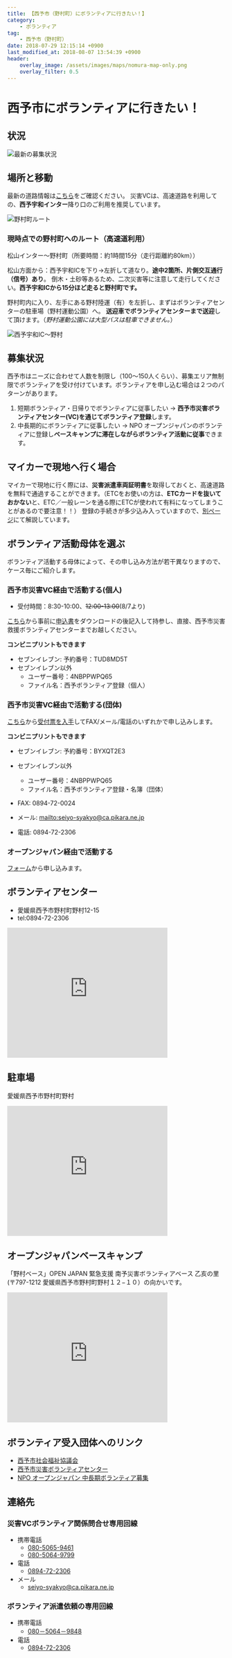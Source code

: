 ```yaml
---
title: 【西予市（野村町）にボランティアに行きたい！】
category:
    - ボランティア
tag:
    - 西予市（野村町）
date: 2018-07-29 12:15:14 +0900
last_modified_at: 2018-08-07 13:54:39 +0900
header:
    overlay_image: /assets/images/maps/nomura-map-only.png
    overlay_filter: 0.5    
---
```


# 西予市にボランティアに行きたい！

## 状況

![最新の募集状況](/assets/images/volunteer_headcount/西予市_volunteer_headcount_diff_recent.png)

## 場所と移動

最新の道路情報は[こちら](https://www.pref.ehime.jp/h40900/kisei.html)をご確認ください。
災害VCは、高速道路を利用しての、**西予宇和インター**降り口のご利用を推奨しています。

![野村町ルート](/assets/images/maps/nomura-map-and-routes.png)

### 現時点での野村町へのルート（高速道利用）

松山インター〜野村町（所要時間：約1時間15分（走行距離約80km））

松山方面から：西予宇和ICを下り→左折して道なり。**途中2箇所、片側交互通行（信号）あり**。
倒木・土砂等あるため、二次災害等に注意して走行してください。**西予宇和ICから15分ほど走ると野村町です。**

野村町内に入り、左手にある野村陸運（有）を左折し、まずはボランティアセンターの駐車場（野村運動公園）へ。
**送迎車でボランティアセンターまで送迎**して頂けます。（*野村運動公園には大型バスは駐車できません。*）

![西予宇和IC〜野村](/assets/images/maps/nomura-seiyouwa-to-nomura.png)

## 募集状況

西予市はニーズに合わせて人数を制限し（100〜150人くらい）、募集エリア無制限でボランティアを受け付けています。ボランティアを申し込む場合は２つのパターンがあります。

1. 短期ボランティア・日帰りでボランティアに従事したい → **西予市災害ボランティアセンター(VC)を通じてボランティア登録**します。
2. 中長期的にボランティアに従事したい → NPO オープンジャパンのボランティアに登録し**ベースキャンプに滞在しながらボランティア活動に従事**できます。

## マイカーで現地へ行く場合

マイカーで現地に行く際には、**災害派遣車両証明書**を取得しておくと、高速道路を無料で通過することができます。（ETCをお使いの方は、**ETCカードを抜いておかない**と、ETC／一般レーンを通る際にETCが使われて有料になってしまうことがあるので要注意！！）
登録の手続きが多少込み入っていますので、[別ページ](https://cheerup-ehime.github.io/volunteer_backup/)にて解説しています。

## ボランティア活動母体を選ぶ

ボランティア活動する母体によって、その申し込み方法が若干異なりますので、ケース毎にご紹介します。

### 西予市災害VC経由で活動する(個人)

- 受付時間：8:30-10:00、~~12:00-13:00~~(8/7より)

[こちら](http://seiyo-syakyo.jp/publics/index/75/)から事前に[申込書](http://seiyo-syakyo.jp/publics/download/?file=/files/content_type/type019/181/201807140014032741.pdf)をダウンロードの後記入して持参し、直接、西予市災害救援ボランティアセンターまでお越しください。

**コンビニプリントもできます**

- セブンイレブン: 予約番号：TUD8MD5T
- セブンイレブン以外
    - ユーザー番号：4NBPPWPQ65
    - ファイル名：西予ボランティア登録（個人）

### 西予市災害VC経由で活動する(団体)

[こちら](http://seiyo-syakyo.jp/publics/index/80/)から[受付票を入手](http://seiyo-syakyo.jp/publics/download/?file=/files/content_type/type019/187/20180801140805785.docx)してFAX/メール/電話のいずれかで申し込みします。

**コンビニプリントもできます**

- セブンイレブン: 予約番号：BYXQT2E3
- セブンイレブン以外
    - ユーザー番号：4NBPPWPQ65
    - ファイル名：西予ボランティア登録・名簿（団体）

- FAX: 0894-72-0024
- メール: <mailto:seiyo-syakyo@ca.pikara.ne.jp>
- 電話: 0894-72-2306

### オープンジャパン経由で活動する

[フォーム](https://docs.google.com/forms/d/e/1FAIpQLSfp20k_Ryy08NnCZDQ-hRnMw9vVonMUABOcKWnOsF6lnOe9LA/viewform)から申し込みます。

## ボランティアセンター

- 愛媛県西予市野村町野村12-15
- tel:0894-72-2306

<iframe src="https://www.google.com/maps/embed?pb=!1m18!1m12!1m3!1d53313.37339290605!2d132.59790754384733!3d33.36882500310289!2m3!1f0!2f0!3f0!3m2!1i1024!2i768!4f13.1!3m3!1m2!1s0x354f79434ab0ea43%3A0xc9160bff7df41eb5!2z6KW_5LqI5biC56S-5Lya56aP56WJ5Y2U6K2w5Lya5pys5omA!5e0!3m2!1sja!2sjp!4v1533360913344" width="370" height="300" frameborder="0" style="border:0" allowfullscreen></iframe>

## 駐車場

愛媛県西予市野村町野村

<iframe src="https://www.google.com/maps/embed?pb=!1m18!1m12!1m3!1d12266.139524436712!2d132.63591222624638!3d33.37413621097551!2m3!1f0!2f0!3f0!3m2!1i1024!2i768!4f13.1!3m3!1m2!1s0x354f7950efc3435b%3A0x207aa061e9986431!2z6YeO5p2R6YGL5YuV5YWs5ZyS!5e0!3m2!1sja!2sjp!4v1532868616887" width="370" height="300" frameborder="0" style="border:0" allowfullscreen></iframe>

## オープンジャパンベースキャンプ

「野村ベース」OPEN JAPAN 緊急支援 南予災害ボランティアベース
乙亥の里　(〒797-1212 愛媛県西予市野村町野村１２−１０）の向かいです。

<iframe src="https://www.google.com/maps/embed?pb=!1m18!1m12!1m3!1d3331.7373379236838!2d132.64219361551068!3d33.377922780794805!2m3!1f0!2f0!3f0!3m2!1i1024!2i768!4f13.1!3m3!1m2!1s0x354f795caf268063%3A0xe6d32099c1eacc2a!2z44CSNzk3LTEyMTIg5oSb5aqb55yM6KW_5LqI5biC6YeO5p2R55S66YeO5p2R77yR77yS4oiS77yT77yU77yV77yN77yX!5e0!3m2!1sja!2sjp!4v1533361231304" width="370" height="300" frameborder="0" style="border:0" allowfullscreen></iframe>

## ボランティア受入団体へのリンク

- [西予市社会福祉協議会](http://seiyo-syakyo.jp/)
- [西予市災害ボランティアセンター](https://www.facebook.com/seiyosvc)
- [NPO オープンジャパン 中長期ボランティア募集](http://openjapan.net/sanka/volunteer_2018nishinihon)

## 連絡先

### 災害VCボランティア関係問合せ専用回線

- 携帯電話
    - [080-5065-9461](tel:080-5065-9461)
    - [080-5064-9799](tel:080-5064-9799)
- 電話
    - [0894-72-2306](tel:0894-72-2306)
- メール
    - [seiyo-syakyo@ca.pikara.ne.jp](mailto:seiyo-syakyo@ca.pikara.ne.jp)

### ボランティア派遣依頼の専用回線

- 携帯電話
    - [080－5064－9848](tel:080－5064－9848)
- 電話
    - [0894-72-2306](0894-72-2306)
